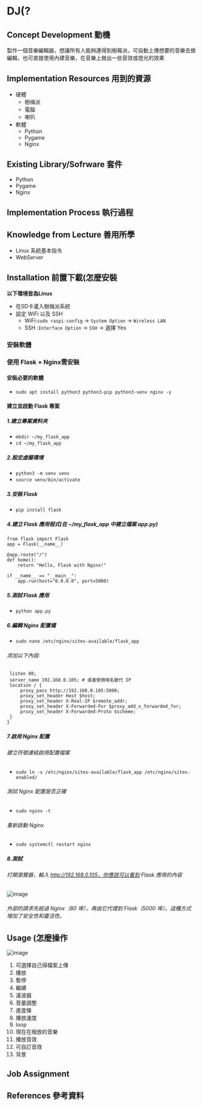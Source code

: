 # DJ(?
## Concept Development 動機
製作一個音樂編輯器，想讓所有人能夠連得到樹莓派，可自動上傳想要的音樂去做編輯，也可直接使用內建音樂，在音樂上做出一些音效或燈光的效果

## Implementation Resources 用到的資源
- 硬體
  - 樹梅派
  - 電腦
  - 喇叭
- 軟體
  - Python
  - Pygame
  - Nginx

## Existing Library/Sofrware 套件
- Python
- Pygame
- Nginx

## Implementation Process 執行過程


## Knowledge from Lecture 善用所學
- Linux 系統基本指令
- WebServer

## Installation 前置下載(怎麼安裝
**以下環境皆為Linux**
- 在SD卡灌入樹梅派系統
- 設定 WiFi 以及 SSH
  - WiFi:`sudo raspi-config` -> `System Option` -> `Wireless LAN`
  - SSH :`Interface Option` -> `SSH` -> 選擇 Yes

 ### 安裝軟體

### 使用 Flask + Nginx需安裝
#### 安裝必要的軟體
  - `sudo apt install python3 python3-pip python3-venv nginx -y`
#### 建立並啟動 Flask 專案
##### 1.建立專案資料夾
  - `mkdir ~/my_flask_app`
  - `cd ~/my_flask_app`
##### 2.設定虛擬環境
  - `python3 -m venv venv`
  - `source venv/bin/activate`
##### 3.安裝 Flask
  - `pip install flask`
##### 4.建立 Flask 應用程式(在 ~/my_flask_app 中建立檔案 app.py)
```
from flask import Flask
app = Flask(__name__)

@app.route("/")
def home():
    return "Hello, Flask with Nginx!"

if __name__ == "__main__":
    app.run(host="0.0.0.0", port=5000)
```
##### 5.測試 Flask 應用
  - `python app.py`
##### 6.編輯 Nginx 配置檔
  - `sudo nano /etc/nginx/sites-available/flask_app`
  ###### 添加以下內容:
   ```server {
    listen 80;
    server_name 192.168.0.105; # 或者使用域名替代 IP
    location / {
        proxy_pass http://192.168.0.105:5000;
        proxy_set_header Host $host;
        proxy_set_header X-Real-IP $remote_addr;
        proxy_set_header X-Forwarded-For $proxy_add_x_forwarded_for;
        proxy_set_header X-Forwarded-Proto $scheme;
    }
}
```
##### 7.啟用 Nginx 配置
  ###### 建立符號連結啟用配置檔案
  - `sudo ln -s /etc/nginx/sites-available/flask_app /etc/nginx/sites-enabled/`
  ###### 測試 Nginx 配置是否正確
  - `sudo nginx -t`
  ###### 重新啟動 Nginx
  - `sudo systemctl restart nginx`
##### 8.測試
###### 打開瀏覽器，輸入 http://192.168.0.105，你應該可以看到 Flask 應用的內容
![image](https://github.com/user-attachments/assets/eabfe89e-e568-4c83-8c54-e1ea3b013107)
###### 外部的請求先經過 Nginx（80 埠），再由它代理到 Flask（5000 埠）。這種方式增加了安全性和靈活性。


## Usage (怎麼操作
![image](https://github.com/user-attachments/assets/d85e3a8f-ce3a-4b6a-8cc5-19123ab0057a)
1. 可選擇自己得檔案上傳
2. 播放
3. 暫停
4. 繼續
5. 濾波器
6. 音量調整
7. 進度條
8. 播放速度
9. loop
10. 現在在撥放的音樂
11. 播放音效
12. 可自訂音效
13. 背景



## Job Assignment

## References 參考資料

